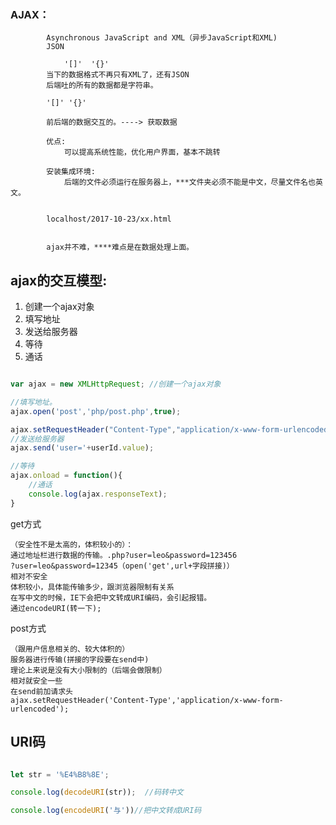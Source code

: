 ### AJAX：
            Asynchronous JavaScript and XML（异步JavaScript和XML)
            JSON

                '[]'  '{}'
            当下的数据格式不再只有XML了，还有JSON
            后端吐的所有的数据都是字符串。

            '[]' '{}'

            前后端的数据交互的。----> 获取数据

            优点:
                可以提高系统性能，优化用户界面，基本不跳转

            安装集成环境:
                后端的文件必须运行在服务器上，***文件夹必须不能是中文，尽量文件名也英文。


            localhost/2017-10-23/xx.html


            ajax并不难，****难点是在数据处理上面。

## ajax的交互模型:
1. 创建一个ajax对象
2. 填写地址
3. 发送给服务器
4. 等待
5. 通话

```javascript

var ajax = new XMLHttpRequest; //创建一个ajax对象

//填写地址。
ajax.open('post','php/post.php',true);

ajax.setRequestHeader("Content-Type","application/x-www-form-urlencoded");
//发送给服务器
ajax.send('user='+userId.value);

//等待
ajax.onload = function(){
    //通话
    console.log(ajax.responseText);
}


```


get方式

    （安全性不是太高的，体积较小的）：
    通过地址栏进行数据的传输。.php?user=leo&password=123456
    ?user=leo&password=12345（open('get',url+字段拼接)）
    相对不安全
    体积较小，具体能传输多少，跟浏览器限制有关系
    在写中文的时候，IE下会把中文转成URI编码，会引起报错。
    通过encodeURI(转一下);
            

post方式

    （跟用户信息相关的、较大体积的）
    服务器进行传输(拼接的字段要在send中)
    理论上来说是没有大小限制的（后端会做限制）
    相对就安全一些
    在send前加请求头
    ajax.setRequestHeader('Content-Type','application/x-www-form-urlencoded');




## URI码

```javascript

let str = '%E4%B8%8E';

console.log(decodeURI(str));  //码转中文

console.log(encodeURI('与'))//把中文转成URI码

```
